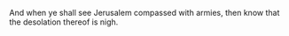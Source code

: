 And when ye shall see Jerusalem compassed with armies, then know that the desolation thereof is nigh.
